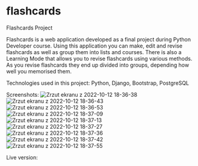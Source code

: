# flashcards
Flashcards Project

Flashcards is a web application developed as a final project during Python Developer course.
Using this application you can make, edit and revise flashcards as well as group them into lists and courses.
There is also a Learning Mode that allows you to revise flashcards using various methods. As you revise flashcards they end up divided into groups, depending how well you memorised them.

Technologies used in this project:
Python, Django, Bootstrap, PostgreSQL

Screenshots:
![Zrzut ekranu z 2022-10-12 18-36-38](https://user-images.githubusercontent.com/97196285/195401053-1f8cac4f-11ea-4181-80e9-20ccfb10359e.png)
![Zrzut ekranu z 2022-10-12 18-36-43](https://user-images.githubusercontent.com/97196285/195401088-98dbcad3-a6bc-41f4-ab09-a4c9153616f5.png)
![Zrzut ekranu z 2022-10-12 18-36-53](https://user-images.githubusercontent.com/97196285/195401105-0b76515e-1985-4a77-bdb7-daf1db4c7863.png)
![Zrzut ekranu z 2022-10-12 18-37-09](https://user-images.githubusercontent.com/97196285/195401126-55b265fb-6b56-4903-a460-41c9b1830f00.png)
![Zrzut ekranu z 2022-10-12 18-37-13](https://user-images.githubusercontent.com/97196285/195401147-4b64a2b6-4cba-453e-86f2-19399a8feb06.png)
![Zrzut ekranu z 2022-10-12 18-37-27](https://user-images.githubusercontent.com/97196285/195401156-1a7b4b54-c7db-43f9-afc2-6ca9ddc86935.png)
![Zrzut ekranu z 2022-10-12 18-37-36](https://user-images.githubusercontent.com/97196285/195401172-71e0d58b-3fe9-4296-ab8f-092691791b62.png)
![Zrzut ekranu z 2022-10-12 18-37-42](https://user-images.githubusercontent.com/97196285/195401185-68ca8e7f-d948-428d-852f-967c25b38df1.png)
![Zrzut ekranu z 2022-10-12 18-37-55](https://user-images.githubusercontent.com/97196285/195400955-f4191c9e-8b28-4673-a909-44377d48bd34.png)


Live version:
